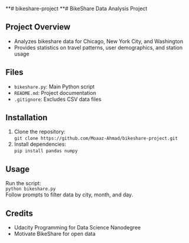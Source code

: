 **# bikeshare-project
**# BikeShare Data Analysis Project

## Project Overview
- Analyzes bikeshare data for Chicago, New York City, and Washington
- Provides statistics on travel patterns, user demographics, and station usage

## Files
- `bikeshare.py`: Main Python script
- `README.md`: Project documentation
- `.gitignore`: Excludes CSV data files

## Installation
1. Clone the repository:  
   `git clone https://github.com/Moaaz-Ahmad/bikeshare-project.git`
2. Install dependencies:  
   `pip install pandas numpy`

## Usage
Run the script:  
`python bikeshare.py`  
Follow prompts to filter data by city, month, and day.

## Credits
- Udacity Programming for Data Science Nanodegree
- Motivate BikeShare for open data

